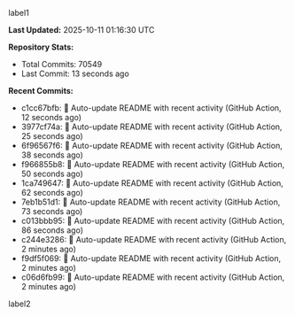 
label1 
<!-- ACTIVITY_START -->
**Last Updated:** 2025-10-11 01:16:30 UTC

**Repository Stats:**
- Total Commits: 70549
- Last Commit: 13 seconds ago

**Recent Commits:**
- c1cc67bfb: 🤖 Auto-update README with recent activity (GitHub Action, 12 seconds ago)
- 3977cf74a: 🤖 Auto-update README with recent activity (GitHub Action, 25 seconds ago)
- 6f96567f6: 🤖 Auto-update README with recent activity (GitHub Action, 38 seconds ago)
- f966855b8: 🤖 Auto-update README with recent activity (GitHub Action, 50 seconds ago)
- 1ca749647: 🤖 Auto-update README with recent activity (GitHub Action, 62 seconds ago)
- 7eb1b51d1: 🤖 Auto-update README with recent activity (GitHub Action, 73 seconds ago)
- c013bbb95: 🤖 Auto-update README with recent activity (GitHub Action, 86 seconds ago)
- c244e3286: 🤖 Auto-update README with recent activity (GitHub Action, 2 minutes ago)
- f9df5f069: 🤖 Auto-update README with recent activity (GitHub Action, 2 minutes ago)
- c06d6fb99: 🤖 Auto-update README with recent activity (GitHub Action, 2 minutes ago)
<!-- ACTIVITY_END -->

label2
